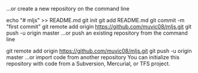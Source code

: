 …or create a new repository on the command line

echo "# mljs" >> README.md
git init
git add README.md
git commit -m "first commit"
git remote add origin https://github.com/muvic08/mljs.git
git push -u origin master
…or push an existing repository from the command line

git remote add origin https://github.com/muvic08/mljs.git
git push -u origin master
…or import code from another repository
You can initialize this repository with code from a Subversion, Mercurial, or TFS project.